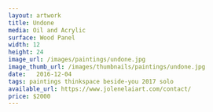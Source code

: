 ```yaml
---
layout: artwork
title: Undone
media: Oil and Acrylic
surface: Wood Panel
width: 12
height: 24
image_url: /images/paintings/undone.jpg
image_thumb_url: /images/thumbnails/paintings/undone.jpg
date:   2016-12-04
tags: paintings thinkspace beside-you 2017 solo
available_url: https://www.jolenelaiart.com/contact/
price: $2000
---
```

